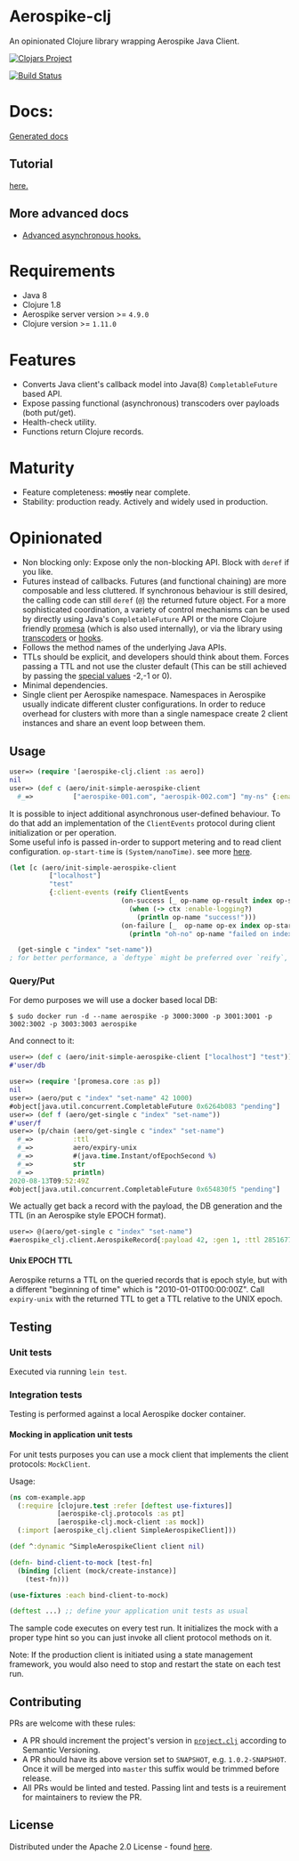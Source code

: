 # Aerospike-clj

An opinionated Clojure library wrapping Aerospike Java Client.

[![Clojars Project](https://img.shields.io/clojars/v/com.appsflyer/aerospike-clj.svg)](https://clojars.org/com.appsflyer/aerospike-clj)

[![Build Status](https://img.shields.io/github/workflow/status/AppsFlyer/aerospike-clj/Push%20CI%20-%20master?event=push&branch=master&label=build%20%26%20test)](https://github.com/AppsFlyer/aerospike-clj/actions)
# Docs:
[Generated docs](https://appsflyer.github.io/aerospike-clj/)

## Tutorial
[here.](https://appsflyer.github.io/aerospike-clj/tutorial.html)
## More advanced docs
* [Advanced asynchronous hooks.](https://appsflyer.github.io/aerospike-clj/advanced-async-hooks.html)

# Requirements
- Java 8
- Clojure 1.8
- Aerospike server version >= `4.9.0`
- Clojure version >= `1.11.0`

# Features
- Converts Java client's callback model into Java(8) `CompletableFuture` based API.
- Expose passing functional (asynchronous) transcoders over payloads (both put/get).
- Health-check utility.
- Functions return Clojure records.

# Maturity
- Feature completeness: ~~mostly~~ near complete.
- Stability: production ready. Actively and widely used in production.

# Opinionated
- Non blocking only: Expose only the non-blocking API. Block with `deref` if you like.
- Futures instead of callbacks. Futures (and functional chaining) are more composable and less cluttered.
If synchronous behaviour is still desired, the calling code can still `deref` (`@`) the returned future object.
For a more sophisticated coordination, a variety of control mechanisms can be used by directly using Java's
`CompletableFuture` API or the more Clojure friendly [promesa](https://github.com/funcool/promesa) (which is also used internally),
or via the library using [transcoders](https://appsflyer.github.io/aerospike-clj/index.html) or
[hooks](https://appsflyer.github.io/aerospike-clj/advanced-async-hooks.html).
- Follows the method names of the underlying Java APIs.
- TTLs should be explicit, and developers should think about them. Forces passing a TTL and not use the cluster default
(This can be still achieved by passing the [special values](https://www.aerospike.com/apidocs/java/com/aerospike/client/policy/WritePolicy.html#expiration) -2,-1 or 0).
- Minimal dependencies.
- Single client per Aerospike namespace. Namespaces in Aerospike usually indicate different cluster configurations.
In order to reduce overhead for clusters with more than a single namespace create 2 client instances and share an event
loop between them.

## Usage

```clojure
user=> (require '[aerospike-clj.client :as aero])
nil
user=> (def c (aero/init-simple-aerospike-client
  #_=>          ["aerospike-001.com", "aerospik-002.com"] "my-ns" {:enable-logging true}))
```

It is possible to inject additional asynchronous user-defined behaviour. To do that add an implementation of  the
`ClientEvents` protocol during client initialization or per operation.  
Some useful info is passed in-order to support metering and to read client configuration. `op-start-time` is
`(System/nanoTime)`. 
see more [here](https://appsflyer.github.io/aerospike-clj/advanced-async-hooks.html).

```clojure
(let [c (aero/init-simple-aerospike-client
          ["localhost"]
          "test"
          {:client-events (reify ClientEvents
                            (on-success [_ op-name op-result index op-start-time ctx]
                              (when (-> ctx :enable-logging?)
                                (println op-name "success!")))
                            (on-failure [_  op-name op-ex index op-start-time ctx]
                              (println "oh-no" op-name "failed on index" index)))})]

  (get-single c "index" "set-name"))
; for better performance, a `deftype` might be preferred over `reify`, if possible.
```

### Query/Put
For demo purposes we will use a docker based local DB:
```shell
$ sudo docker run -d --name aerospike -p 3000:3000 -p 3001:3001 -p 3002:3002 -p 3003:3003 aerospike
```
And connect to it:
```clojure
user=> (def c (aero/init-simple-aerospike-client ["localhost"] "test"))
#'user/db
```

```clojure
user=> (require '[promesa.core :as p])
nil
user=> (aero/put c "index" "set-name" 42 1000)
#object[java.util.concurrent.CompletableFuture 0x6264b083 "pending"]
user=> (def f (aero/get-single c "index" "set-name"))
#'user/f
user=> (p/chain (aero/get-single c "index" "set-name")
  #_=>          :ttl
  #_=>          aero/expiry-unix
  #_=>          #(java.time.Instant/ofEpochSecond %)
  #_=>          str
  #_=>          println)
2020-08-13T09:52:49Z
#object[java.util.concurrent.CompletableFuture 0x654830f5 "pending"]
```
We actually get back a record with the payload, the DB generation and the TTL (in an Aerospike style EPOCH format).
```clojure
user=> @(aero/get-single c "index" "set-name")
#aerospike_clj.client.AerospikeRecord{:payload 42, :gen 1, :ttl 285167713}
```

#### Unix EPOCH TTL
Aerospike returns a TTL on the queried records that is epoch style, but with a different "beginning of time" which is "2010-01-01T00:00:00Z".
Call `expiry-unix` with the returned TTL to get a TTL relative to the UNIX epoch.

## Testing
### Unit tests
Executed via running `lein test`.

### Integration tests
Testing is performed against a local Aerospike docker container.

#### Mocking in application unit tests
For unit tests purposes you can use a mock client that implements the client protocols: `MockClient`.

Usage:

```clojure
(ns com-example.app 
  (:require [clojure.test :refer [deftest use-fixtures]]
            [aerospike-clj.protocols :as pt]
            [aerospike-clj.mock-client :as mock])
  (:import [aerospike_clj.client SimpleAerospikeClient]))

(def ^:dynamic ^SimpleAerospikeClient client nil)

(defn- bind-client-to-mock [test-fn]
  (binding [client (mock/create-instance)]
    (test-fn)))

(use-fixtures :each bind-client-to-mock)

(deftest ...) ;; define your application unit tests as usual
```

The sample code executes on every test run. It initializes the mock with a proper type hint
so you can just invoke all client protocol methods on it.

Note: If the production client is initiated using a state management framework,
you would also need to stop and restart the state on each test run.


## Contributing
PRs are welcome with these rules:
* A PR should increment the project's version in [`project.clj`](project.clj) according
to Semantic Versioning.
* A PR should have its above version set to `SNAPSHOT`, e.g. `1.0.2-SNAPSHOT`.
Once it will be merged into `master` this suffix would be trimmed before release.
* All PRs would be linted and tested. Passing lint and tests is a reuirement for
maintainers to review the PR.

## License

Distributed under the Apache 2.0 License - found [here](https://github.com/AppsFlyer/aerospike-clj/blob/master/LICENSE).
